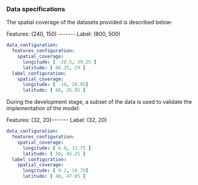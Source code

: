 ### Data specifications

The spatial coverage of the datasets provided is described below:

Features: (240, 150) ------- Label: (800, 500)

```complete-spatial-coverage.yml
data_configuration:
  features_configuration:
    spatial_coverage:
      longitude: [ -20.5, 39.25 ]
      latitude: [ 66.25, 29 ]
  label_configuration:
    spatial_coverage:
      longitude: [ -10, 29.95]
      latitude: [ 60, 35.05 ]
```

During the development stage, a subset of the data is used to validate the implementation of the model:

Features: (32, 20)------- Label: (32, 20)

```reduce-spatial-coverage.yml
data_configuration:
  features_configuration:
    spatial_coverage:
      longitude: [ 6.0, 13.75 ]
      latitude: [ 50, 45.25 ]
  label_configuration:
    spatial_coverage:
      longitude: [ 9.2, 10.75]
      latitude: [ 48, 47.05 ]
```
